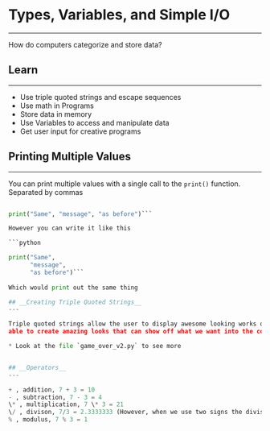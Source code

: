 # Types, Variables, and Simple I/O
---

How do computers categorize and store data? 

## Learn
---
* Use triple quoted strings and escape sequences
* Use math in Programs
* Store data in memory
* Use Variables to access and manipulate data
* Get user input for creative programs


## __Printing Multiple Values__
---

You can print multiple values with a single call to the `print()` function. Separated by commas

```python

print("Same", "message", "as before")```

However you can write it like this

```python

print("Same",
	  "message",
	  "as before")```
	  
Which would print out the same thing

## __Creating Triple Quoted Strings__
---

Triple quoted strings allow the user to display awesome looking works of art. Using an escape key '\' we are
able to create amazing looks that can show off what we want into the console and for the user

* Look at the file `game_over_v2.py` to see more


## __Operators__
---

+ , addition, 7 + 3 = 10
- , subtraction, 7 - 3 = 4
\* , multiplication, 7 \* 3 = 21
\/ , divison, 7/3 = 2.3333333 (However, when we use two signs the division answer will be rounded to the n)
% , modulus, 7 % 3 = 1


